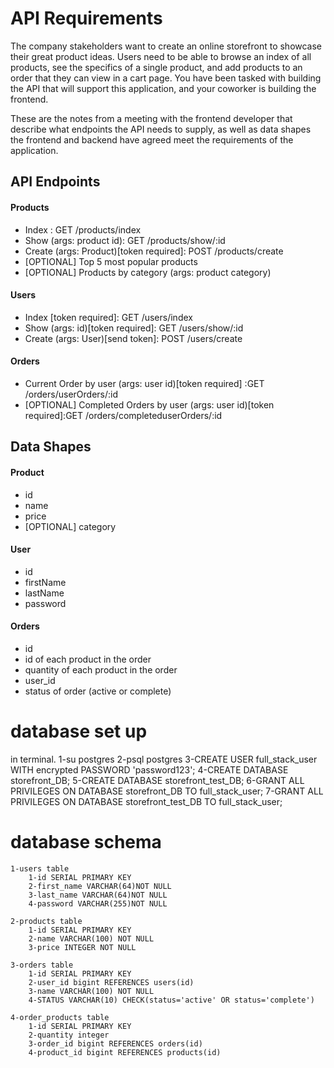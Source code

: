 # API Requirements
The company stakeholders want to create an online storefront to showcase their great product ideas. Users need to be able to browse an index of all products, see the specifics of a single product, and add products to an order that they can view in a cart page. You have been tasked with building the API that will support this application, and your coworker is building the frontend.

These are the notes from a meeting with the frontend developer that describe what endpoints the API needs to supply, as well as data shapes the frontend and backend have agreed meet the requirements of the application. 

## API Endpoints
#### Products
- Index : GET /products/index
- Show (args: product id): GET /products/show/:id
- Create (args: Product)[token required]: POST  /products/create
- [OPTIONAL] Top 5 most popular products 
- [OPTIONAL] Products by category (args: product category)

#### Users
- Index [token required]: GET /users/index
- Show (args: id)[token required]: GET  /users/show/:id 
- Create (args: User)[send token]: POST  /users/create

#### Orders
- Current Order by user (args: user id)[token required] :GET /orders/userOrders/:id
- [OPTIONAL] Completed Orders by user (args: user id)[token required]:GET  /orders/completeduserOrders/:id

## Data Shapes
#### Product
-  id
- name
- price
- [OPTIONAL] category

#### User
- id
- firstName
- lastName
- password


#### Orders
- id
- id of each product in the order
- quantity of each product in the order
- user_id
- status of order (active or complete)

# database set up 
in terminal.
1-su postgres
2-psql postgres
3-CREATE USER full_stack_user WITH encrypted PASSWORD 'password123';
4-CREATE DATABASE storefront_DB;
5-CREATE DATABASE storefront_test_DB;
6-GRANT ALL PRIVILEGES ON DATABASE storefront_DB TO full_stack_user;
7-GRANT ALL PRIVILEGES ON DATABASE storefront_test_DB TO full_stack_user;

# database schema
    1-users table
        1-id SERIAL PRIMARY KEY
        2-first_name VARCHAR(64)NOT NULL
        3-last_name VARCHAR(64)NOT NULL
        4-password VARCHAR(255)NOT NULL

    2-products table
        1-id SERIAL PRIMARY KEY
        2-name VARCHAR(100) NOT NULL
        3-price INTEGER NOT NULL

    3-orders table
        1-id SERIAL PRIMARY KEY
        2-user_id bigint REFERENCES users(id)
        3-name VARCHAR(100) NOT NULL
        4-STATUS VARCHAR(10) CHECK(status='active' OR status='complete')

    4-order_products table
        1-id SERIAL PRIMARY KEY
        2-quantity integer
        3-order_id bigint REFERENCES orders(id)
        4-product_id bigint REFERENCES products(id)

